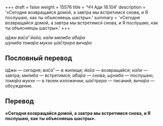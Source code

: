 +++
draft = false
weight = 15576
title = 'ЧЧ Ади 16.104'
description = '«Сегодня возвращайся домой, а завтра мы встретимся снова, и Я послушаю, как ты объясняешь шастры».'
summary = '«Сегодня возвращайся домой, а завтра мы встретимся снова, и Я послушаю, как ты объясняешь шастры».'
+++

_а̄джи ва̄са̄’ йа̄ха, ка̄ли милиба а̄ба̄ра  
ш́униба тома̄ра мукхе ш́а̄стрера вича̄ра_

## Пословный перевод

_а̄джи_ — сегодня; _ва̄са̄’_ — в жилище; _йа̄ха_ — возвращайся; _ка̄ли_ — завтра; _милиба_ — встретимся; _а̄ба̄ра_ — снова; _ш́униба_ — послушаю; _тома̄ра_ _мукхе_ — в твоем изложении; _ш́а̄стрера_ — писаний; _вича̄ра_ — обсуждение.

## Перевод

**«Сегодня возвращайся домой, а завтра мы встретимся снова, и Я послушаю, как ты объясняешь шастры».**

